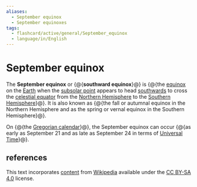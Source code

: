 ```yaml
---
aliases:
  - September equinox
  - September equinoxes
tags:
  - flashcard/active/general/September_equinox
  - language/in/English
---
```


# September equinox

The __September equinox__ or {@{__southward equinox__}@} is {@{the [equinox](equinox.md) on the [Earth](Earth.md) when the [subsolar point](subsolar%20point.md) appears to head [southwards](south.md) to cross the [celestial equator](celestial%20equator.md) from the [Northern Hemisphere](Northern%20Hemisphere.md) to the [Southern Hemisphere](Southern%20Hemisphere.md)}@}. It is also known as {@{the fall or autumnal equinox in the Northern Hemisphere and as the spring or vernal equinox in the Southern Hemisphere}@}. <!--SR:!2025-03-13,188,310!2025-01-28,134,270!2025-01-07,126,290-->

On {@{the [Gregorian calendar](Gregorian%20calendar.md)}@}, the September equinox can occur {@{as early as September 21 and as late as September 24 in terms of [Universal Time](Universal%20Time.md)}@}. <!--SR:!2025-05-12,216,310!2025-01-07,49,230-->

## references

This text incorporates [content](https://en.wikipedia.org/wiki/September_equinox) from [Wikipedia](Wikipedia.md) available under the [CC BY-SA 4.0](https://creativecommons.org/licenses/by-sa/4.0/) license.
